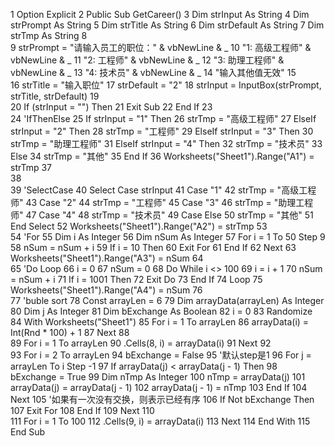   1 Option Explicit
  2 Public Sub GetCareer()
  3     Dim strInput As String
  4     Dim strPrompt As String
  5     Dim strTitle As String
  6     Dim strDefault As String
  7     Dim strTmp As String
  8     
  9     strPrompt = "请输入员工的职位：" & vbNewLine & _
 10                 "1: 高级工程师" & vbNewLine & _
 11                 "2: 工程师" & vbNewLine & _
 12                 "3: 助理工程师" & vbNewLine & _
 13                 "4: 技术员" & vbNewLine & _
 14                 "输入其他值无效"
 15                 
 16     strTitle = "输入职位"
 17     strDefault = "2"
 18     strInput = InputBox(strPrompt, strTitle, strDefault)
 19     
 20     If (strInput = "") Then
 21         Exit Sub
 22     End If
 23     
 24     'IfThenElse
 25     If strInput = "1" Then
 26         strTmp = "高级工程师"
 27     ElseIf strInput = "2" Then
 28         strTmp = "工程师"
 29     ElseIf strInput = "3" Then
 30         strTmp = "助理工程师"
 31     ElseIf strInput = "4" Then
 32         strTmp = "技术员"
 33     Else
 34         strTmp = "其他"
 35     End If
 36     Worksheets("Sheet1").Range("A1") = strTmp
 37     
 38     
 39     'SelectCase
 40     Select Case strInput
 41     Case "1"
 42         strTmp = "高级工程师"
 43     Case "2"
 44         strTmp = "工程师"
 45     Case "3"
 46         strTmp = "助理工程师"
 47     Case "4"
 48         strTmp = "技术员"
 49     Case Else
 50         strTmp = "其他"
 51     End Select
 52     Worksheets("Sheet1").Range("A2") = strTmp
 53     
 54     'For
 55     Dim i As Integer
 56     Dim nSum As Integer
 57     For i = 1 To 50 Step 9
 58         nSum = nSum + i
 59         If i = 10 Then
 60             Exit For
 61         End If
 62     Next
 63     Worksheets("Sheet1").Range("A3") = nSum
 64     
 65     'Do Loop
 66     i = 0
 67     nSum = 0
 68     Do While i <> 100
 69         i = i + 1
 70         nSum = nSum + i
 71         If i = 1001 Then
 72             Exit Do
 73         End If
 74     Loop
 75     Worksheets("Sheet1").Range("A4") = nSum
 76     
 77     'buble sort
 78     Const arrayLen = 6
 79     Dim arrayData(arrayLen) As Integer
 80     Dim j As Integer
 81     Dim bExchange As Boolean
 82     i = 0
 83     Randomize
 84     With Worksheets("Sheet1")
 85         For i = 1 To arrayLen
 86             arrayData(i) = Int(Rnd * 100) + 1
 87         Next
 88         
 89         For i = 1 To arrayLen
 90             .Cells(8, i) = arrayData(i)
 91         Next
 92         
 93         For i = 2 To arrayLen
 94             bExchange = False
 95             '默认step是1
 96             For j = arrayLen To i Step -1
 97                 If arrayData(j) < arrayData(j - 1) Then
 98                     bExchange = True
 99                     Dim nTmp As Integer
100                     nTmp = arrayData(j)
101                     arrayData(j) = arrayData(j - 1)
102                     arrayData(j - 1) = nTmp
103                 End If
104             Next
105             '如果有一次没有交换，则表示已经有序
106             If Not bExchange Then
107                 Exit For
108             End If
109         Next
110         
111         For i = 1 To 100
112             .Cells(9, i) = arrayData(i)
113         Next
114     End With
115 End Sub